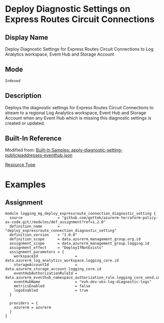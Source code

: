 # Deploy Diagnostic Settings on Express Routes Circuit Connections

## Display Name

Deploy Diagnostic Settings for Express Routes Circuit Connections to Log Analytics workspace, Event Hub and Storage Account

## Mode

`Indexed`

## Description

Deploys the diagnostic settings for Express Routes Circuit Connections to stream to a regional Log Analytics workspace, Event Hub and Storage Account when any Event Hub which is missing this diagnostic settings is created or updated.

## Built-In Reference

Modified from: [Built-In Samples: apply-diagnostic-setting-publicipaddresses-eventhub.json](https://github.com/Azure/azure-policy/blob/master/samples/Monitoring/apply-diagnostic-setting-publicipaddresses-eventhub/azurepolicy.json)

[Resource Type](https://docs.microsoft.com/en-us/azure/templates/microsoft.network/2018-08-01/expressroutecircuits#expressroutecircuitconnectionpropertiesformat-object)

# Examples

## Assignment
```hcl
module logging_mg_deploy_expressroute_connection_diagnostic_setting {
  source                = "github.com/gettek/azurerm-terraform-policy-as-code.git//modules/def_assignment?ref=1.2.0"
  definition_name       = "deploy_expressroute_connection_diagnostic_setting"
  definition_version    = "1.0.0"
  definition_scope      = data.azurerm_management_group.org.id
  assignment_scope      = data.azurerm_management_group.logging.id
  assignment_effect     = "DeployIfNotExists"
  assignment_parameters = {
    workspaceId                 = data.azurerm_log_analytics_workspace.logging_core.id
    storageAccountId            = data.azurerm_storage_account.logging_core.id
    eventHubAuthorizationRuleId = data.azurerm_eventhub_namespace_authorization_rule.logging_core_send.id
    eventHubName                = "evh-dev-uks-log-diagnostic-logs"
    metricsEnabled              = false
    logsEnabled                 = true
  }

  providers = {
    azurerm = azurerm
  }
}
```